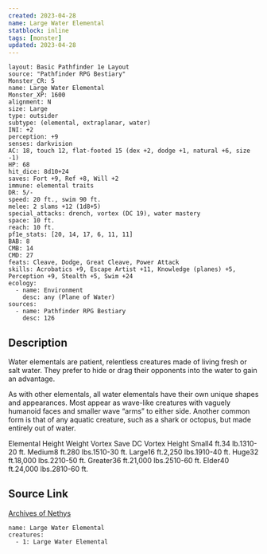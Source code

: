 ```yaml
---
created: 2023-04-28
name: Large Water Elemental
statblock: inline
tags: [monster]
updated: 2023-04-28
---
```

```statblock
layout: Basic Pathfinder 1e Layout
source: "Pathfinder RPG Bestiary"
Monster_CR: 5
name: Large Water Elemental
Monster_XP: 1600
alignment: N
size: Large
type: outsider
subtype: (elemental, extraplanar, water)
INI: +2
perception: +9
senses: darkvision
AC: 18, touch 12, flat-footed 15 (dex +2, dodge +1, natural +6, size -1)
HP: 68
hit_dice: 8d10+24
saves: Fort +9, Ref +8, Will +2
immune: elemental traits
DR: 5/-
speed: 20 ft., swim 90 ft.
melee: 2 slams +12 (1d8+5)
special_attacks: drench, vortex (DC 19), water mastery
space: 10 ft.
reach: 10 ft.
pf1e_stats: [20, 14, 17, 6, 11, 11]
BAB: 8
CMB: 14
CMD: 27
feats: Cleave, Dodge, Great Cleave, Power Attack
skills: Acrobatics +9, Escape Artist +11, Knowledge (planes) +5, Perception +9, Stealth +5, Swim +24
ecology:
  - name: Environment
    desc: any (Plane of Water)
sources:
  - name: Pathfinder RPG Bestiary
    desc: 126
```
## Description
Water elementals are patient, relentless creatures made of living fresh or salt water. They prefer to hide or drag their opponents into the water to gain an advantage.

As with other elementals, all water elementals have their own unique shapes and appearances. Most appear as wave-like creatures with vaguely humanoid faces and smaller wave “arms” to either side. Another common form is that of any aquatic creature, such as a shark or octopus, but made entirely out of water.

Elemental Height Weight Vortex Save DC Vortex Height Small4 ft.34 lb.1310-20 ft. Medium8 ft.280 lbs.1510-30 ft. Large16 ft.2,250 lbs.1910-40 ft. Huge32 ft.18,000 lbs.2210-50 ft. Greater36 ft.21,000 lbs.2510-60 ft. Elder40 ft.24,000 lbs.2810-60 ft.
## Source Link
[Archives of Nethys](https://aonprd.com/MonsterDisplay.aspx?ItemName=Large%20Water%20Elemental)
```encounter-table
name: Large Water Elemental
creatures:
  - 1: Large Water Elemental
```
